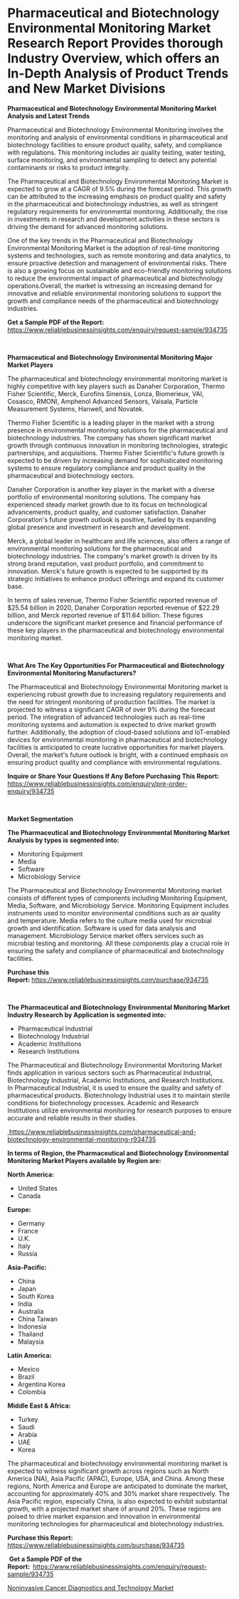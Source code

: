 <p><h1>Pharmaceutical and Biotechnology Environmental Monitoring Market Research Report Provides thorough Industry Overview, which offers an In-Depth Analysis of Product Trends and New Market Divisions</h1></p><p><strong>Pharmaceutical and Biotechnology Environmental Monitoring Market Analysis and Latest Trends</strong></p>
<p><p>Pharmaceutical and Biotechnology Environmental Monitoring involves the monitoring and analysis of environmental conditions in pharmaceutical and biotechnology facilities to ensure product quality, safety, and compliance with regulations. This monitoring includes air quality testing, water testing, surface monitoring, and environmental sampling to detect any potential contaminants or risks to product integrity.</p><p>The Pharmaceutical and Biotechnology Environmental Monitoring Market is expected to grow at a CAGR of 9.5% during the forecast period. This growth can be attributed to the increasing emphasis on product quality and safety in the pharmaceutical and biotechnology industries, as well as stringent regulatory requirements for environmental monitoring. Additionally, the rise in investments in research and development activities in these sectors is driving the demand for advanced monitoring solutions.</p><p>One of the key trends in the Pharmaceutical and Biotechnology Environmental Monitoring Market is the adoption of real-time monitoring systems and technologies, such as remote monitoring and data analytics, to ensure proactive detection and management of environmental risks. There is also a growing focus on sustainable and eco-friendly monitoring solutions to reduce the environmental impact of pharmaceutical and biotechnology operations.Overall, the market is witnessing an increasing demand for innovative and reliable environmental monitoring solutions to support the growth and compliance needs of the pharmaceutical and biotechnology industries.</p></p>
<p><strong>Get a Sample PDF of the Report:&nbsp;</strong> <a href="https://www.reliablebusinessinsights.com/enquiry/request-sample/934735">https://www.reliablebusinessinsights.com/enquiry/request-sample/934735</a></p>
<p>&nbsp;</p>
<p><strong>Pharmaceutical and Biotechnology Environmental Monitoring Major Market Players</strong></p>
<p><p>The pharmaceutical and biotechnology environmental monitoring market is highly competitive with key players such as Danaher Corporation, Thermo Fisher Scientific, Merck, Eurofins Sinensis, Lonza, Biomerieux, VAI, Cosasco, RMONI, Amphenol Advanced Sensors, Vaisala, Particle Measurement Systems, Hanwell, and Novatek.</p><p>Thermo Fisher Scientific is a leading player in the market with a strong presence in environmental monitoring solutions for the pharmaceutical and biotechnology industries. The company has shown significant market growth through continuous innovation in monitoring technologies, strategic partnerships, and acquisitions. Thermo Fisher Scientific's future growth is expected to be driven by increasing demand for sophisticated monitoring systems to ensure regulatory compliance and product quality in the pharmaceutical and biotechnology sectors.</p><p>Danaher Corporation is another key player in the market with a diverse portfolio of environmental monitoring solutions. The company has experienced steady market growth due to its focus on technological advancements, product quality, and customer satisfaction. Danaher Corporation's future growth outlook is positive, fueled by its expanding global presence and investment in research and development.</p><p>Merck, a global leader in healthcare and life sciences, also offers a range of environmental monitoring solutions for the pharmaceutical and biotechnology industries. The company's market growth is driven by its strong brand reputation, vast product portfolio, and commitment to innovation. Merck's future growth is expected to be supported by its strategic initiatives to enhance product offerings and expand its customer base.</p><p>In terms of sales revenue, Thermo Fisher Scientific reported revenue of $25.54 billion in 2020, Danaher Corporation reported revenue of $22.29 billion, and Merck reported revenue of $11.64 billion. These figures underscore the significant market presence and financial performance of these key players in the pharmaceutical and biotechnology environmental monitoring market.</p></p>
<p>&nbsp;</p>
<p><strong>What Are The Key Opportunities For Pharmaceutical and Biotechnology Environmental Monitoring Manufacturers?</strong></p>
<p><p>The Pharmaceutical and Biotechnology Environmental Monitoring market is experiencing robust growth due to increasing regulatory requirements and the need for stringent monitoring of production facilities. The market is projected to witness a significant CAGR of over 9% during the forecast period. The integration of advanced technologies such as real-time monitoring systems and automation is expected to drive market growth further. Additionally, the adoption of cloud-based solutions and IoT-enabled devices for environmental monitoring in pharmaceutical and biotechnology facilities is anticipated to create lucrative opportunities for market players. Overall, the market's future outlook is bright, with a continued emphasis on ensuring product quality and compliance with environmental regulations.</p></p>
<p><strong>Inquire or Share Your Questions If Any Before Purchasing This Report:</strong> <a href="https://www.reliablebusinessinsights.com/enquiry/pre-order-enquiry/934735">https://www.reliablebusinessinsights.com/enquiry/pre-order-enquiry/934735</a></p>
<p>&nbsp;</p>
<p><strong>Market Segmentation</strong></p>
<p><strong>The Pharmaceutical and Biotechnology Environmental Monitoring Market Analysis by types is segmented into:</strong></p>
<p><ul><li>Monitoring Equipment</li><li>Media</li><li>Software</li><li>Microbiology Service</li></ul></p>
<p><p>The Pharmaceutical and Biotechnology Environmental Monitoring market consists of different types of components including Monitoring Equipment, Media, Software, and Microbiology Service. Monitoring Equipment includes instruments used to monitor environmental conditions such as air quality and temperature. Media refers to the culture media used for microbial growth and identification. Software is used for data analysis and management. Microbiology Service market offers services such as microbial testing and monitoring. All these components play a crucial role in ensuring the safety and compliance of pharmaceutical and biotechnology facilities.</p></p>
<p><strong>Purchase this Report:&nbsp;</strong><a href="https://www.reliablebusinessinsights.com/purchase/934735">https://www.reliablebusinessinsights.com/purchase/934735</a></p>
<p>&nbsp;</p>
<p><strong>The Pharmaceutical and Biotechnology Environmental Monitoring Market Industry Research by Application is segmented into:</strong></p>
<p><ul><li>Pharmaceutical Industrial</li><li>Biotechnology Industrial</li><li>Academic Institutions</li><li>Research Institutions</li></ul></p>
<p><p>The Pharmaceutical and Biotechnology Environmental Monitoring Market finds application in various sectors such as Pharmaceutical Industrial, Biotechnology Industrial, Academic Institutions, and Research Institutions. In Pharmaceutical Industrial, it is used to ensure the quality and safety of pharmaceutical products. Biotechnology Industrial uses it to maintain sterile conditions for biotechnology processes. Academic and Research Institutions utilize environmental monitoring for research purposes to ensure accurate and reliable results in their studies.</p></p>
<p><a href="https://www.reliablebusinessinsights.com/pharmaceutical-and-biotechnology-environmental-monitoring-r934735">&nbsp;https://www.reliablebusinessinsights.com/pharmaceutical-and-biotechnology-environmental-monitoring-r934735</a></p>
<p><strong>In terms of Region, the Pharmaceutical and Biotechnology Environmental Monitoring Market Players available by Region are:</strong></p>
<p>
    <p> <strong> North America: </strong>
        <ul>
            <li>United States</li>
            <li>Canada</li>
        </ul>
        </p> 
    <p> <strong> Europe: </strong>
        <ul>
            <li>Germany</li>
            <li>France</li>
            <li>U.K.</li>
            <li>Italy</li>
            <li>Russia</li>
        </ul>
        </p> 
    <p> <strong> Asia-Pacific: </strong>
        <ul>
            <li>China</li>
            <li>Japan</li>
            <li>South Korea</li>
            <li>India</li>
            <li>Australia</li>
            <li>China Taiwan</li>
            <li>Indonesia</li>
            <li>Thailand</li>
            <li>Malaysia</li>
        </ul>
        </p> 
    <p> <strong> Latin America: </strong>
        <ul>
            <li>Mexico</li>
            <li>Brazil</li>
            <li>Argentina Korea</li>
            <li>Colombia</li>
        </ul>
        </p> 
    <p> <strong> Middle East & Africa: </strong>
        <ul>
            <li>Turkey</li>
            <li>Saudi</li>
            <li>Arabia</li>
            <li>UAE</li>
            <li>Korea</li>
        </ul>
    </p>
    </p>
<p><p>The pharmaceutical and biotechnology environmental monitoring market is expected to witness significant growth across regions such as North America (NA), Asia Pacific (APAC), Europe, USA, and China. Among these regions, North America and Europe are anticipated to dominate the market, accounting for approximately 40% and 30% market share respectively. The Asia Pacific region, especially China, is also expected to exhibit substantial growth, with a projected market share of around 20%. These regions are poised to drive market expansion and innovation in environmental monitoring technologies for pharmaceutical and biotechnology industries.</p></p>
<p><strong>Purchase this Report: </strong><a href="https://www.reliablebusinessinsights.com/purchase/934735">https://www.reliablebusinessinsights.com/purchase/934735</a></p>
<p>&nbsp;<strong>Get a Sample PDF of the Report:&nbsp;&nbsp;</strong><a href="https://www.reliablebusinessinsights.com/enquiry/request-sample/934735">https://www.reliablebusinessinsights.com/enquiry/request-sample/934735</a></p>
<p><strong></strong></p>
<p><p><a href="https://github.com/msbsaifansami/Market-Research-Report-List-1/blob/main/noninvasive-cancer-diagnostics-and-technology-market.md">Noninvasive Cancer Diagnostics and Technology Market</a></p></p>